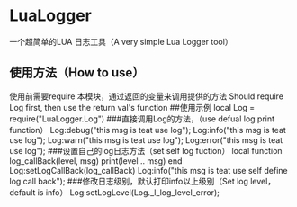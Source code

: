 # LuaLogger
一个超简单的LUA 日志工具（A very simple Lua Logger tool）
## 使用方法（How to use）
使用前需要require 本模块，通过返回的变量来调用提供的方法
Should require Log first, then use the return val's function
##使用示例
local Log = require("LuaLogger.Log")
###直接调用Log的方法，（use defual log print function）
Log:debug("this msg is teat use log");
Log:info("this msg is teat use log");
Log:warn("this msg is teat use log");
Log:error("this msg is teat use log");
###设置自己的log日志方法（set self log fuction）
local function log_callBack(level, msg)
    print(level .. msg)
end
Log:setLogCallBack(log_callBack)
Log:info("this msg is teat use self define log call back");
###修改日志级别，默认打印info以上级别（Set log level，default is info）
Log:setLogLevel(Log._l_log_level_error);
